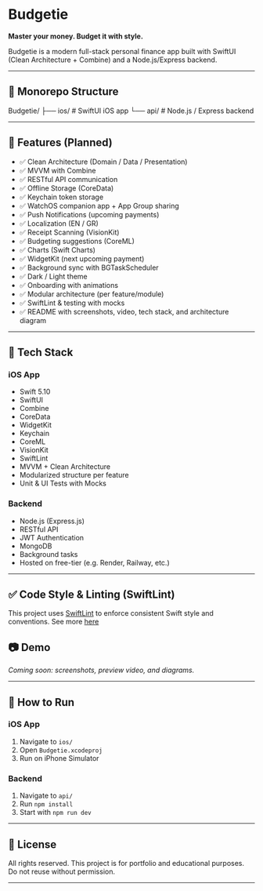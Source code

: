 # Budgetie

**Master your money. Budget it with style.**

Budgetie is a modern full-stack personal finance app built with SwiftUI (Clean Architecture + Combine) and a Node.js/Express backend.

---

## 📁 Monorepo Structure
Budgetie/
├── ios/ # SwiftUI iOS app
└── api/ # Node.js / Express backend


---

## 🚀 Features (Planned)

- ✅ Clean Architecture (Domain / Data / Presentation)
- ✅ MVVM with Combine
- ✅ RESTful API communication
- ✅ Offline Storage (CoreData)
- ✅ Keychain token storage
- ✅ WatchOS companion app + App Group sharing
- ✅ Push Notifications (upcoming payments)
- ✅ Localization (EN / GR)
- ✅ Receipt Scanning (VisionKit)
- ✅ Budgeting suggestions (CoreML)
- ✅ Charts (Swift Charts)
- ✅ WidgetKit (next upcoming payment)
- ✅ Background sync with BGTaskScheduler
- ✅ Dark / Light theme
- ✅ Onboarding with animations
- ✅ Modular architecture (per feature/module)
- ✅ SwiftLint & testing with mocks
- ✅ README with screenshots, video, tech stack, and architecture diagram

---

## 🧪 Tech Stack

### iOS App
- Swift 5.10
- SwiftUI
- Combine
- CoreData
- WidgetKit
- Keychain
- CoreML
- VisionKit
- SwiftLint
- MVVM + Clean Architecture
- Modularized structure per feature
- Unit & UI Tests with Mocks

### Backend
- Node.js (Express.js)
- RESTful API
- JWT Authentication
- MongoDB
- Background tasks
- Hosted on free-tier (e.g. Render, Railway, etc.)

---

## ✅ Code Style & Linting (SwiftLint)

This project uses [SwiftLint](https://github.com/realm/SwiftLint) to enforce consistent Swift style and conventions.
See more [here](https://github.com/wizzyfizzy/Budgetie/blob/main/docs/SwiftLint%20setup.md)

## 📷 Demo

*Coming soon: screenshots, preview video, and diagrams.*

---

## 📌 How to Run

### iOS App
1. Navigate to `ios/`
2. Open `Budgetie.xcodeproj`
3. Run on iPhone Simulator

### Backend
1. Navigate to `api/`
2. Run `npm install`
3. Start with `npm run dev`

---

## 📝 License

All rights reserved. This project is for portfolio and educational purposes.  
Do not reuse without permission.

---



